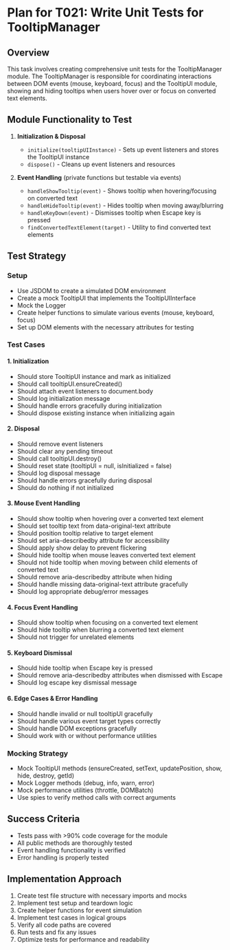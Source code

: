# Plan for T021: Write Unit Tests for TooltipManager

## Overview
This task involves creating comprehensive unit tests for the TooltipManager module. The TooltipManager is responsible for coordinating interactions between DOM events (mouse, keyboard, focus) and the TooltipUI module, showing and hiding tooltips when users hover over or focus on converted text elements.

## Module Functionality to Test
1. **Initialization & Disposal**
   - `initialize(tooltipUIInstance)` - Sets up event listeners and stores the TooltipUI instance
   - `dispose()` - Cleans up event listeners and resources

2. **Event Handling** (private functions but testable via events)
   - `handleShowTooltip(event)` - Shows tooltip when hovering/focusing on converted text
   - `handleHideTooltip(event)` - Hides tooltip when moving away/blurring
   - `handleKeyDown(event)` - Dismisses tooltip when Escape key is pressed
   - `findConvertedTextElement(target)` - Utility to find converted text elements

## Test Strategy

### Setup
- Use JSDOM to create a simulated DOM environment
- Create a mock TooltipUI that implements the TooltipUIInterface
- Mock the Logger
- Create helper functions to simulate various events (mouse, keyboard, focus)
- Set up DOM elements with the necessary attributes for testing

### Test Cases

#### 1. Initialization
- Should store TooltipUI instance and mark as initialized
- Should call tooltipUI.ensureCreated()
- Should attach event listeners to document.body
- Should log initialization message
- Should handle errors gracefully during initialization
- Should dispose existing instance when initializing again

#### 2. Disposal
- Should remove event listeners
- Should clear any pending timeout
- Should call tooltipUI.destroy()
- Should reset state (tooltipUI = null, isInitialized = false)
- Should log disposal message
- Should handle errors gracefully during disposal
- Should do nothing if not initialized

#### 3. Mouse Event Handling
- Should show tooltip when hovering over a converted text element
- Should set tooltip text from data-original-text attribute
- Should position tooltip relative to target element
- Should set aria-describedby attribute for accessibility
- Should apply show delay to prevent flickering
- Should hide tooltip when mouse leaves converted text element
- Should not hide tooltip when moving between child elements of converted text
- Should remove aria-describedby attribute when hiding
- Should handle missing data-original-text attribute gracefully
- Should log appropriate debug/error messages

#### 4. Focus Event Handling
- Should show tooltip when focusing on a converted text element
- Should hide tooltip when blurring a converted text element
- Should not trigger for unrelated elements

#### 5. Keyboard Dismissal
- Should hide tooltip when Escape key is pressed
- Should remove aria-describedby attributes when dismissed with Escape
- Should log escape key dismissal message

#### 6. Edge Cases & Error Handling
- Should handle invalid or null tooltipUI gracefully
- Should handle various event target types correctly
- Should handle DOM exceptions gracefully
- Should work with or without performance utilities

### Mocking Strategy
- Mock TooltipUI methods (ensureCreated, setText, updatePosition, show, hide, destroy, getId)
- Mock Logger methods (debug, info, warn, error)
- Mock performance utilities (throttle, DOMBatch)
- Use spies to verify method calls with correct arguments

## Success Criteria
- Tests pass with >90% code coverage for the module
- All public methods are thoroughly tested
- Event handling functionality is verified
- Error handling is properly tested

## Implementation Approach
1. Create test file structure with necessary imports and mocks
2. Implement test setup and teardown logic
3. Create helper functions for event simulation
4. Implement test cases in logical groups
5. Verify all code paths are covered
6. Run tests and fix any issues
7. Optimize tests for performance and readability